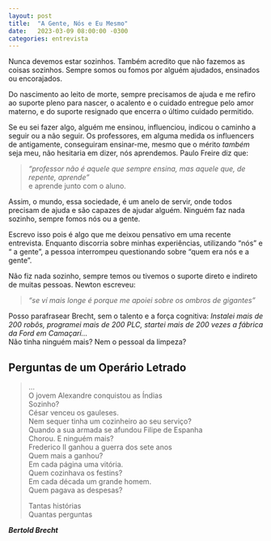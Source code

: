 ```yaml
---
layout: post
title:  "A Gente, Nós e Eu Mesmo"
date:   2023-03-09 08:00:00 -0300
categories: entrevista
---
```

Nunca devemos estar sozinhos.
Também acredito que não fazemos as coisas sozinhos. Sempre somos ou fomos por alguém ajudados, ensinados ou encorajados.

Do nascimento ao leito de morte, sempre precisamos de ajuda e me refiro ao suporte pleno para nascer, o acalento e o cuidado entregue pelo amor materno, e do suporte resignado que encerra o último cuidado permitido.

Se eu sei fazer algo, alguém me ensinou, influenciou, indicou o caminho a seguir ou a não seguir. Os professores, em alguma medida os influencers de antigamente, conseguiram ensinar-me, mesmo que o mérito *também* seja meu, não hesitaria em dizer, nós aprendemos. Paulo Freire diz que:
>*“professor não é aquele que sempre ensina, mas aquele que, de repente, aprende”*  
e aprende junto com o aluno.

Assim, o mundo, essa sociedade, é um anelo de servir, onde todos precisam de ajuda e são capazes de ajudar alguém. Ninguém faz nada sozinho, sempre fomos nós ou a gente.

Escrevo isso pois é algo que me deixou pensativo em uma recente entrevista. Enquanto discorria sobre minhas experiências, utilizando “nós” e “ a gente”, a pessoa interrompeu questionando sobre “quem era nós e a gente”.

Não fiz nada sozinho, sempre temos ou tivemos o suporte direto e indireto de muitas pessoas. Newton escreveu:

>*“se ví mais longe é porque me apoiei sobre os ombros de gigantes”*

Posso parafrasear Brecht, sem o talento e a força cognitiva: *Instalei mais de 200 robôs, programei mais de 200 PLC, startei mais de 200 vezes a fábrica da Ford em Camaçarí…*  
Não tinha ninguém mais? Nem o pessoal da limpeza?

## Perguntas de um Operário Letrado
>...  
>O jovem Alexandre conquistou as Índias  
>Sozinho?  
>César venceu os gauleses.  
>Nem sequer tinha um cozinheiro ao seu serviço?  
>Quando a sua armada se afundou Filipe de Espanha  
>Chorou. E ninguém mais?  
>Frederico II ganhou a guerra dos sete anos  
>Quem mais a ganhou?  
>Em cada página uma vitória.  
>Quem cozinhava os festins?  
>Em cada década um grande homem.  
>Quem pagava as despesas?  
>  
>Tantas histórias  
>Quantas perguntas

***Bertold Brecht***
